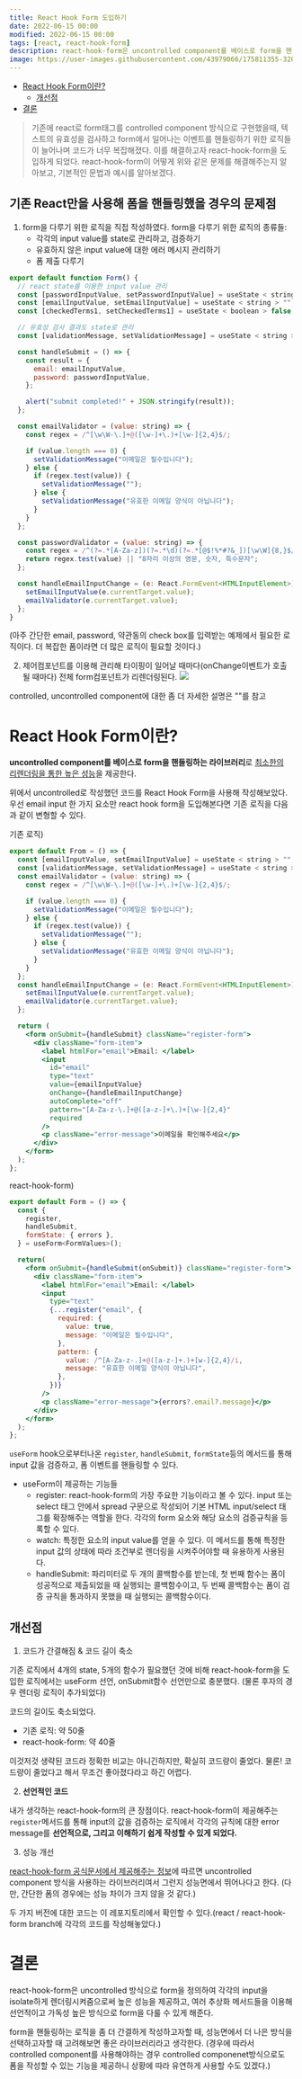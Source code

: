 ```yaml
---
title: React Hook Form 도입하기
date: 2022-06-15 00:00
modified: 2022-06-15 00:00
tags: [react, react-hook-form]
description: react-hook-form은 uncontrolled component를 베이스로 form을 핸들링하는 라이브러리로 최소한의 리렌더링을 통한 높은 성능을 제공한다.
image: https://user-images.githubusercontent.com/43979066/175811355-320d6fe8-b8c1-46b3-8fe6-02491fe76495.png
---
```


- [React Hook Form이란?](#react-hook-form이란)
  - [개선점](#개선점)
- [결론](#결론)

> 기존에 react로 form태그를 controlled component 방식으로 구현했을때, 텍스트의 유효성을 검사하고 form에서 일어나는 이벤트를 핸들링하기 위한 로직들이 늘어나며 코드가 너무 복잡해졌다. 이를 해결하고자 react-hook-form을 도입하게 되었다. react-hook-form이 어떻게 위와 같은 문제를 해결해주는지 알아보고, 기본적인 문법과 예시를 알아보겠다.

## 기존 React만을 사용해 폼을 핸들링했을 경우의 문제점

1. form을 다루기 위한 로직을 직접 작성하였다.
   form을 다루기 위한 로직의 종류들:
   - 각각의 input value를 state로 관리하고, 검증하기
   - 유효하지 않은 input value에 대한 에러 메시지 관리하기
   - 폼 제출 다루기

```jsx
export default function Form() {
  // react state를 이용한 input value 관리
  const [passwordInputValue, setPasswordInputValue] = useState < string > "";
  const [emailInputValue, setEmailInputValue] = useState < string > "";
  const [checkedTerms1, setCheckedTerms1] = useState < boolean > false;

  // 유효성 검사 결과도 state로 관리
  const [validationMessage, setValidationMessage] = useState < string > "";

  const handleSubmit = () => {
    const result = {
      email: emailInputValue,
      password: passwordInputValue,
    };

    alert("submit completed!" + JSON.stringify(result));
  };

  const emailValidator = (value: string) => {
    const regex = /^[\w\W-\.]+@([\w-]+\.)+[\w-]{2,4}$/;

    if (value.length === 0) {
      setValidationMessage("이메일은 필수입니다");
    } else {
      if (regex.test(value)) {
        setValidationMessage("");
      } else {
        setValidationMessage("유효한 이메일 양식이 아닙니다");
      }
    }
  };

  const passwordValidator = (value: string) => {
    const regex = /^(?=.*[A-Za-z])(?=.*\d)(?=.*[@$!%*#?&_])[\w\W]{8,}$/;
    return regex.test(value) || "8자리 이상의 영문, 숫자, 특수문자";
  };

  const handleEmailInputChange = (e: React.FormEvent<HTMLInputElement>) => {
    setEmailInputValue(e.currentTarget.value);
    emailValidator(e.currentTarget.value);
  };
}
```

(아주 간단한 email, password, 약관동의 check box를 입력받는 예제에서 필요한 로직이다. 더 복잡한 폼이라면 더 많은 로직이 필요할 것이다.)

2. 제어컴포넌트를 이용해 관리해 타이핑이 일어날 때마다(onChange이벤트가 호출될 때마다) 전체 form컴포넌트가 리렌더링된다.
   ![](https://velog.velcdn.com/images/eunbin20/post/db666692-36b2-4de2-aeb4-260887d34934/image.png)

controlled, uncontrolled component에 대한 좀 더 자세한 설명은 ""를 참고

# React Hook Form이란?

**uncontrolled component를 베이스로 form을 핸들링하는 라이브러리**로 <u>최소한의 리렌더링을 통한 높은 성능</u>을 제공한다.

위에서 uncontrolled로 작성했던 코드를 React Hook Form을 사용해 작성해보았다. 우선 email input 한 가지 요소만 react hook form을 도입해본다면 기존 로직을 다음과 같이 변형할 수 있다.

기존 로직)

```jsx
export default From = () => {
  const [emailInputValue, setEmailInputValue] = useState < string > "";
  const [validationMessage, setValidationMessage] = useState < string > "";
  const emailValidator = (value: string) => {
    const regex = /^[\w\W-\.]+@([\w-]+\.)+[\w-]{2,4}$/;

    if (value.length === 0) {
      setValidationMessage("이메일은 필수입니다");
    } else {
      if (regex.test(value)) {
        setValidationMessage("");
      } else {
        setValidationMessage("유효한 이메일 양식이 아닙니다");
      }
    }
  };
  const handleEmailInputChange = (e: React.FormEvent<HTMLInputElement>) => {
    setEmailInputValue(e.currentTarget.value);
    emailValidator(e.currentTarget.value);
  };

  return (
    <form onSubmit={handleSubmit} className="register-form">
      <div className="form-item">
        <label htmlFor="email">Email: </label>
        <input
          id="email"
          type="text"
          value={emailInputValue}
          onChange={handleEmailInputChange}
          autoComplete="off"
          pattern="[A-Za-z-\.]+@([a-z-]+\.)+[\w-]{2,4}"
          required
        />
        <p className="error-message">이메일을 확인해주세요</p>
      </div>
    </form>
  );
};
```

react-hook-form)

```jsx
export default Form = () => {
  const {
    register,
    handleSubmit,
    formState: { errors },
  } = useForm<FormValues>();

  return(
    <form onSubmit={handleSubmit(onSubmit)} className="register-form">
      <div className="form-item">
        <label htmlFor="email">Email: </label>
        <input
          type="text"
          {...register("email", {
            required: {
              value: true,
              message: "이메일은 필수입니다",
            },
            pattern: {
              value: /^[A-Za-z-.]+@([a-z-]+.)+[w-]{2,4}/i,
              message: "유효한 이메일 양식이 아닙니다",
            },
          })}
        />
        <p className="error-message">{errors?.email?.message}</p>
      </div>
    </form>
  );
};
```

`useForm` hook으로부터나온 `register`, `handleSubmit`, `formState`등의 메서드를 통해 input 값을 검증하고, 폼 이벤트를 핸들링할 수 있다.

- useForm이 제공하는 기능들
  - register: react-hook-form의 가장 주요한 기능이라고 볼 수 있다. input 또는 select 태그 안에서 spread 구문으로 작성되어 기본 HTML input/select 태그를 확장해주는 역할을 한다. 각각의 form 요소와 해당 요소의 검증규칙을 등록할 수 있다.
  - watch: 특정한 요소의 input value를 얻을 수 있다. 이 메서드를 통해 특정한 input 값의 상태에 따라 조건부로 렌더링을 시켜주어야할 때 유용하게 사용된다.
  - handleSubmit: 파리미터로 두 개의 콜백함수를 받는데, 첫 번째 함수는 폼이 성공적으로 제출되었을 때 실행되는 콜백함수이고, 두 번째 콜백함수는 폼이 검증 규칙을 통과하지 못했을 때 실행되는 콜백함수이다.

## 개선점

1. 코드가 간결해짐 & 코드 길이 축소

기존 로직에서 4개의 state, 5개의 함수가 필요했던 것에 비해 react-hook-form을 도입한 로직에서는 useForm 선언, onSubmit함수 선언만으로 충분했다. (물론 후자의 경우 렌더링 로직이 추가되었다)

코드의 길이도 축소되었다.

- 기존 로직: 약 50줄
- react-hook-form: 약 40줄

이것저것 생략된 코드라 정확한 비교는 아니긴하지만, 확실히 코드량이 줄었다. 물론! 코드량이 줄었다고 해서 무조건 좋아졌다라고 하긴 어렵다.

2. **선언적인 코드**

내가 생각하는 react-hook-form의 큰 장점이다. react-hook-form이 제공해주는 `register`메서드를 통해 input의 값을 검증하는 로직에서 각각의 규칙에 대한 error message를 **선언적으로, 그리고 이해하기 쉽게 작성할 수 있게 되었다.**

3. 성능 개선

[react-hook-form 공식문서에서 제공해주는 정보](https://github.com/react-hook-form/performance-compare)에 따르면 uncontrolled component 방식을 사용하는 라이브러리여서 그런지 성능면에서 뛰어나다고 한다. (다만, 간단한 폼의 경우에는 성능 차이가 크지 않을 것 같다.)

두 가지 버전에 대한 코드는 이 레포지토리에서 확인할 수 있다.(react / react-hook-form branch에 각각의 코드를 작성해놓았다.)

# 결론

react-hook-form은 uncontrolled 방식으로 form을 정의하여 각각의 input을 isolate하게 렌더링시켜줌으로써 높은 성능을 제공하고, 여러 추상화 메서드들을 이용해 선언적이고 가독성 높은 방식으로 form을 다룰 수 있게 해준다.

form을 핸들링하는 로직을 좀 더 간결하게 작성하고자할 때, 성능면에서 더 나은 방식을 선택하고자할 때 고려해보면 좋은 라이브러리라고 생각한다. (경우에 따라서 controlled component를 사용해야하는 경우 controlled componenet방식으로도 폼을 작성할 수 있는 기능을 제공하니 상황에 따라 유연하게 사용할 수도 있겠다.)

